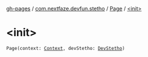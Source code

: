 [gh-pages](../../index.md) / [com.nextfaze.devfun.stetho](../index.md) / [Page](index.md) / [&lt;init&gt;](.)

# &lt;init&gt;

`Page(context: `[`Context`](https://developer.android.com/reference/android/content/Context.html)`, devStetho: `[`DevStetho`](../-dev-stetho/index.md)`)`